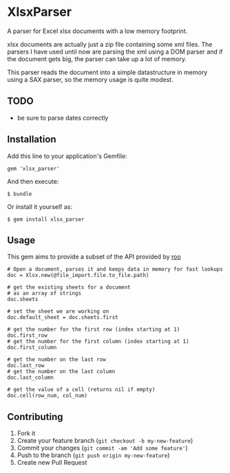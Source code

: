 # XlsxParser

A parser for Excel xlsx documents with a low memory footprint.

xlsx documents are actually just a zip file containing some xml files. The parsers I have used until now are parsing the xml using a DOM parser and if the document gets big, the parser can take up a lot of memory.

This parser reads the document into a simple datastructure in memory using a SAX parser, so the memory usage is quite modest.

## TODO

- be sure to parse dates correctly


## Installation

Add this line to your application's Gemfile:

    gem 'xlsx_parser'

And then execute:

    $ bundle

Or install it yourself as:

    $ gem install xlsx_parser

## Usage

This gem aims to provide a subset of the API provided by [roo](https://github.com/hmcgowan/roo)

    # Open a document, parses it and keeps data in memory for fast lookups
    doc = Xlsx.new(@file_import.file.to_file.path) 

    # get the existing sheets for a document
    # as an array of strings
    doc.sheets

    # set the sheet we are working on
    doc.default_sheet = doc.sheets.first

    # get the number for the first row (index starting at 1)
    doc.first_row
    # get the number for the first column (index starting at 1)
    doc.first_column

    # get the number on the last row
    doc.last_row
    # get the number on the last column
    doc.last_column

    # get the value of a cell (returns nil if empty)
    doc.cell(row_num, col_num)


## Contributing

1. Fork it
2. Create your feature branch (`git checkout -b my-new-feature`)
3. Commit your changes (`git commit -am 'Add some feature'`)
4. Push to the branch (`git push origin my-new-feature`)
5. Create new Pull Request
